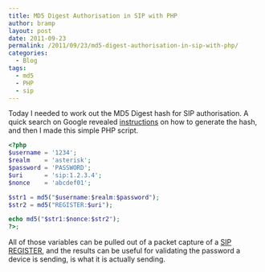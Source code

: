 ```yaml
---
title: MD5 Digest Authorisation in SIP with PHP
author: bramp
layout: post
date: 2011-09-23
permalink: /2011/09/23/md5-digest-authorisation-in-sip-with-php/
categories:
  - Blog
tags:
  - md5
  - PHP
  - sip
---
```

Today I needed to work out the MD5 Digest hash for SIP authorisation. A quick search on Google revealed [instructions][1] on how to generate the hash, and then I made this simple PHP script.

```php
<?php
$username = '1234';
$realm    = 'asterisk';
$password = 'PASSWORD';
$uri      = 'sip:1.2.3.4';
$nonce    = 'abcdef01';

$str1 = md5("$username:$realm:$password");
$str2 = md5("REGISTER:$uri");

echo md5("$str1:$nonce:$str2");
?>;
```

All of those variables can be pulled out of a packet capture of a [SIP REGISTER][2], and the results can be useful for validating the password a device is sending, is what it is actually sending.

 [1]: http://alexkr.com/memos/66/digest-authorization-in-sip-with-md5/
 [2]: http://tools.ietf.org/html/rfc3261#section-10.2

